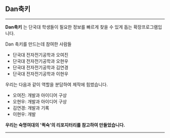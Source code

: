 ## Dan축키

---

**Dan축키** 는 단국대 학생들이 필요한 정보를 빠르게 찾을 수 있게 돕는 확장프로그램입니다.
<tr>

 Dan 축키를 만드는데 참여한 사람들
- 단국대 전자전기공학과 오여진 
- 단국대 전자전기공학과 오현우
- 단국대 전자전기공학과 김연경 
- 단국대 전자전기공학과 이현우

우리는 다음과 같이 역할을 분담하여 제작에 힘썼습니다.

- 오여진: 개발과 아이디어 구상 
- 오현우: 개발과 아이디어 구상 
- 김연경: 개발과 기록 
- 이현우: 개발

**우리는 숙명여대의 '퀵숙'의 리포지터리를 참고하여 만들었습니다.**

---